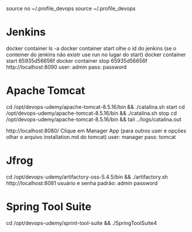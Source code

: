 source no ~/.profile_devops
source ~/.profile_devops

# Jenkins
docker container ls -a
docker container start <CONTAINER ID> olhe o id do jenkins (se o conteiner do jenkins não existr use run no lugar do start)
docker container start 65935d56656f
docker container stop 65935d56656f
http://localhost:8090
user: admin
pass: password


# Apache Tomcat
cd /opt/devops-udemy/apache-tomcat-8.5.16/bin && ./catalina.sh start
cd /opt/devops-udemy/apache-tomcat-8.5.16/bin && ./catalina.sh stop
cd /opt/devops-udemy/apache-tomcat-8.5.16/bin && tail ../logs/catalina.out

http://localhost:8080/
Clique em Manager App (para outros user e opções olhar o arquivo installation.md do tomcat)
user: manager
pass: tomcat



# Jfrog
cd /opt/devops-udemy/artifactory-oss-5.4.5/bin && ./artifactory.sh
http://localhost:8081
usuário e senha padrão:
admin
password

# Spring Tool Suite
cd /opt/devops-udemy/sprint-tool-suite && ./SpringToolSuite4